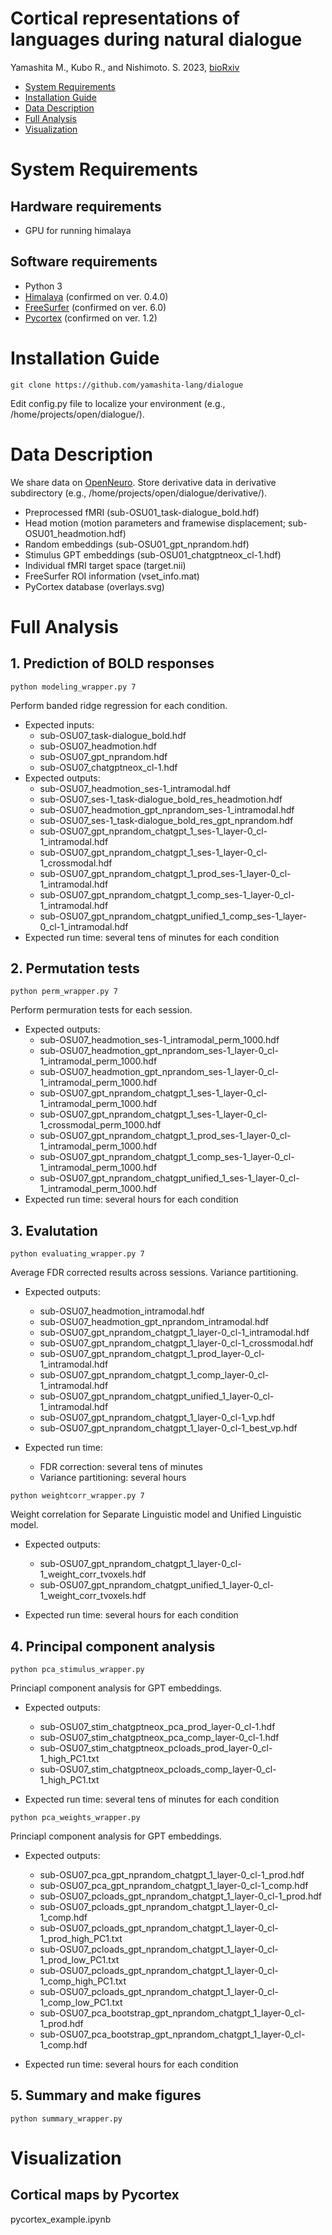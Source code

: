 # Cortical representations of languages during natural dialogue
Yamashita M., Kubo R., and Nishimoto. S. 2023, [bioRxiv](https://doi.org/10.1101/2023.08.21.553821)

- [System Requirements](#system-requirements)
- [Installation Guide](#installation-guide)
- [Data Description](#data-description)
- [Full Analysis](#full-analysis)
- [Visualization](#visualization)

# System Requirements

## Hardware requirements

- GPU for running himalaya

## Software requirements

- Python 3
- [Himalaya](https://github.com/gallantlab/himalaya) (confirmed on ver. 0.4.0)
- [FreeSurfer](https://surfer.nmr.mgh.harvard.edu/) (confirmed on ver. 6.0)
- [Pycortex](https://github.com/gallantlab/pycortex) (confirmed on ver. 1.2) 

# Installation Guide

```
git clone https://github.com/yamashita-lang/dialogue
```
Edit config.py file to localize your environment (e.g., /home/projects/open/dialogue/).

# Data Description

We share data on [OpenNeuro](https://openneuro.org/datasets/ds004669). Store derivative data  in derivative subdirectory  (e.g., /home/projects/open/dialogue/derivative/).
- Preprocessed fMRI (sub-OSU01_task-dialogue_bold.hdf)
- Head motion (motion parameters and framewise displacement; sub-OSU01_headmotion.hdf)
- Random embeddings (sub-OSU01_gpt_nprandom.hdf)
- Stimulus GPT embeddings (sub-OSU01_chatgptneox_cl-1.hdf)
- Individual fMRI target space (target.nii)
- FreeSurfer ROI information (vset_info.mat)
- PyCortex database (overlays.svg)

# Full Analysis

## 1. Prediction of BOLD responses
```
python modeling_wrapper.py 7
```
Perform banded ridge regression for each condition.  
- Expected inputs:
	- sub-OSU07_task-dialogue_bold.hdf
	- sub-OSU07_headmotion.hdf
	- sub-OSU07_gpt_nprandom.hdf
	- sub-OSU07_chatgptneox_cl-1.hdf
- Expected outputs:
	- sub-OSU07_headmotion_ses-1_intramodal.hdf
	- sub-OSU07_ses-1_task-dialogue_bold_res_headmotion.hdf
	- sub-OSU07_headmotion_gpt_nprandom_ses-1_intramodal.hdf
	- sub-OSU07_ses-1_task-dialogue_bold_res_gpt_nprandom.hdf
	- sub-OSU07_gpt_nprandom_chatgpt_1_ses-1_layer-0_cl-1_intramodal.hdf
	- sub-OSU07_gpt_nprandom_chatgpt_1_ses-1_layer-0_cl-1_crossmodal.hdf
	- sub-OSU07_gpt_nprandom_chatgpt_1_prod_ses-1_layer-0_cl-1_intramodal.hdf
	- sub-OSU07_gpt_nprandom_chatgpt_1_comp_ses-1_layer-0_cl-1_intramodal.hdf
	- sub-OSU07_gpt_nprandom_chatgpt_unified_1_comp_ses-1_layer-0_cl-1_intramodal.hdf
- Expected run time: several tens of minutes for each condition

## 2. Permutation tests
```
python perm_wrapper.py 7
```
Perform permuration tests for each session.
- Expected outputs: 
	- sub-OSU07_headmotion_ses-1_intramodal_perm_1000.hdf
	- sub-OSU07_headmotion_gpt_nprandom_ses-1_layer-0_cl-1_intramodal_perm_1000.hdf
	- sub-OSU07_headmotion_gpt_nprandom_ses-1_layer-0_cl-1_intramodal_perm_1000.hdf
	- sub-OSU07_gpt_nprandom_chatgpt_1_ses-1_layer-0_cl-1_intramodal_perm_1000.hdf
	- sub-OSU07_gpt_nprandom_chatgpt_1_ses-1_layer-0_cl-1_crossmodal_perm_1000.hdf
	- sub-OSU07_gpt_nprandom_chatgpt_1_prod_ses-1_layer-0_cl-1_intramodal_perm_1000.hdf
	- sub-OSU07_gpt_nprandom_chatgpt_1_comp_ses-1_layer-0_cl-1_intramodal_perm_1000.hdf
	- sub-OSU07_gpt_nprandom_chatgpt_unified_1_ses-1_layer-0_cl-1_intramodal_perm_1000.hdf
- Expected run time: several hours for each condition
	
## 3. Evalutation
```
python evaluating_wrapper.py 7
```
Average FDR corrected results across sessions. Variance partitioning.
- Expected outputs:
	- sub-OSU07_headmotion_intramodal.hdf
	- sub-OSU07_headmotion_gpt_nprandom_intramodal.hdf
	- sub-OSU07_gpt_nprandom_chatgpt_1_layer-0_cl-1_intramodal.hdf
	- sub-OSU07_gpt_nprandom_chatgpt_1_layer-0_cl-1_crossmodal.hdf
	- sub-OSU07_gpt_nprandom_chatgpt_1_prod_layer-0_cl-1_intramodal.hdf
	- sub-OSU07_gpt_nprandom_chatgpt_1_comp_layer-0_cl-1_intramodal.hdf
	- sub-OSU07_gpt_nprandom_chatgpt_unified_1_layer-0_cl-1_intramodal.hdf
	- sub-OSU07_gpt_nprandom_chatgpt_1_layer-0_cl-1_vp.hdf
	- sub-OSU07_gpt_nprandom_chatgpt_1_layer-0_cl-1_best_vp.hdf

- Expected run time: 
	- FDR correction: several tens of minutes
	- Variance partitioning: several hours

```
python weightcorr_wrapper.py 7
```
Weight correlation for Separate Linguistic model and Unified Linguistic model.
- Expected outputs:
	- sub-OSU07_gpt_nprandom_chatgpt_1_layer-0_cl-1_weight_corr_tvoxels.hdf
	- sub-OSU07_gpt_nprandom_chatgpt_unified_1_layer-0_cl-1_weight_corr_tvoxels.hdf

- Expected run time: several hours for each condition

## 4. Principal component analysis
```
python pca_stimulus_wrapper.py
```
Princiapl component analysis for GPT embeddings.
- Expected outputs:
	- sub-OSU07_stim_chatgptneox_pca_prod_layer-0_cl-1.hdf
	- sub-OSU07_stim_chatgptneox_pca_comp_layer-0_cl-1.hdf
	- sub-OSU07_stim_chatgptneox_pcloads_prod_layer-0_cl-1_high_PC1.txt
	- sub-OSU07_stim_chatgptneox_pcloads_comp_layer-0_cl-1_high_PC1.txt
	
- Expected run time: several tens of minutes for each condition

```
python pca_weights_wrapper.py
```
Princiapl component analysis for GPT embeddings.
- Expected outputs:
	- sub-OSU07_pca_gpt_nprandom_chatgpt_1_layer-0_cl-1_prod.hdf
	- sub-OSU07_pca_gpt_nprandom_chatgpt_1_layer-0_cl-1_comp.hdf
	- sub-OSU07_pcloads_gpt_nprandom_chatgpt_1_layer-0_cl-1_prod.hdf
	- sub-OSU07_pcloads_gpt_nprandom_chatgpt_1_layer-0_cl-1_comp.hdf
	- sub-OSU07_pcloads_gpt_nprandom_chatgpt_1_layer-0_cl-1_prod_high_PC1.txt
	- sub-OSU07_pcloads_gpt_nprandom_chatgpt_1_layer-0_cl-1_prod_low_PC1.txt
	- sub-OSU07_pcloads_gpt_nprandom_chatgpt_1_layer-0_cl-1_comp_high_PC1.txt
	- sub-OSU07_pcloads_gpt_nprandom_chatgpt_1_layer-0_cl-1_comp_low_PC1.txt
	- sub-OSU07_pca_bootstrap_gpt_nprandom_chatgpt_1_layer-0_cl-1_prod.hdf
	- sub-OSU07_pca_bootstrap_gpt_nprandom_chatgpt_1_layer-0_cl-1_comp.hdf
	
- Expected run time: several hours for each condition

## 5. Summary and make figures
```
python summary_wrapper.py
```


# Visualization

## Cortical maps by Pycortex

pycortex_example.ipynb
